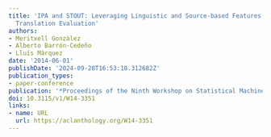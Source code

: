 ```yaml
---
title: 'IPA and STOUT: Leveraging Linguistic and Source-based Features for Machine
  Translation Evaluation'
authors:
- Meritxell Gonzàlez
- Alberto Barrón-Cedeño
- Lluís Màrquez
date: '2014-06-01'
publishDate: '2024-09-28T16:53:18.312682Z'
publication_types:
- paper-conference
publication: '*Proceedings of the Ninth Workshop on Statistical Machine Translation*'
doi: 10.3115/v1/W14-3351
links:
- name: URL
  url: https://aclanthology.org/W14-3351
---
```

